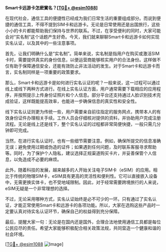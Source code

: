 **Smart卡远游卡怎麽實名？[[TG💪+ @esim1088](https://t.me/s/esim1088)]**

在现代社会，通信工具的便捷性已经成为我们日常生活的重要组成部分。而说到便捷的通信工具，不得不提到SIM卡和远游卡。无论是日常使用还是出国旅行，这些小小的卡片都能帮助我们保持与世界的联系。不过，在享受便利的同时，大家可能会对“实名制”这个话题产生好奇。今天，我们就来聊聊Smart卡和远游卡如何实现实名认证，以及其中的一些注意事项。

首先，让我们明确什么是“实名制”。简单来说，实名制是指用户在购买或激活SIM卡时，需要提供真实的身份信息，以便运营商能够核实用户的合法身份。这样做不仅有助于保障通信安全，还能有效防止非法活动的发生。对于Smart卡和远游卡而言，实名制同样是一项重要的政策要求。

那么，Smart卡和远游卡是如何进行实名认证的呢？一般来说，这一过程可以通过线上或线下两种方式进行。在线上实名认证方面，用户通常需要下载相应的应用程序，并按照提示上传身份证照片和个人信息。部分平台还支持通过人脸识别技术完成验证，这样既能提高效率，也能进一步确保信息的真实性和安全性。

线下实名认证则更为传统一些，用户需要亲自前往指定的服务网点，携带本人的有效身份证件办理相关手续。工作人员会仔细核对提供的资料，并协助用户完成注册流程。无论是线上还是线下，整个实名认证的过程都非常简便快捷，一般只需几分钟即可完成。

当然，在进行实名认证时，也有一些细节需要注意。例如，确保所提交的信息准确无误；避免使用过期或伪造的证件；如果遇到任何问题，及时联系客服寻求帮助等。同时，为了保护个人隐私，建议选择正规渠道购买卡片，并妥善保管个人信息，以免造成不必要的麻烦。

此外，随着科技的发展，越来越多的人开始关注电子SIM卡（eSIM）的应用。相比于传统的物理SIM卡，eSIM具有更高的灵活性和便利性。它可以直接嵌入设备中，无需更换实体卡，也不受地域限制。因此，对于经常需要跨境旅行的人来说，eSIM无疑是一个非常理想的选择。

不过，无论采用哪种方式，实名认证始终是必不可少的一环。只有通过了实名认证，才能正常使用Smart卡和远游卡的各项功能。所以，大家在选购这些产品时一定要认真对待实名认证环节，确保自己的权益得到充分保障。

最后，提醒大家一句：无论是在国内还是国外，合理合法地使用通信工具都是每位公民应尽的责任。希望大家能够积极配合相关政策法规，共同营造一个健康和谐的社会环境。

[[TG💪+ @esim1088](https://t.me/s/esim1088) ![Image](https://i.postimg.cc/4NQfJmqS/Snipaste-2025-05-13-00-14-12.png)]
